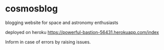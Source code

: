 # cosmosblog
blogging website for space and astronomy enthusiasts

deployed on heroku 
https://powerful-bastion-56431.herokuapp.com/index

Inform in case of errors by raising issues.
